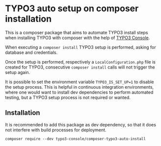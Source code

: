 # TYPO3 auto setup on composer installation

This is a composer package that aims to automate TYPO3 install steps
when installing TYPO3 with composer with the help of [TYPO3 Console](https://github.com/TYPO3-Console/TYPO3-Console).

When executing a `composer install` TYPO3 setup is performed, asking for database and credentials.

Once the setup is performed, respectively a `LocalConfiguration.php` file is created for TYPO3,
consecutive `composer install` calls will not trigger the setup again.

It is possible to set the environment variable `TYPO3_IS_SET_UP=1` to disable the setup process.
This is helpful in continuous integration environments, where one would want to install dev
dependencies to perform automated testing, but a TYPO3 setup process is not required or wanted.

## Installation

It is recommended to add this package as dev dependency, so that it does not interfere
with build processes for deployment.

`composer require --dev typo3-console/composer-typo3-auto-install`
